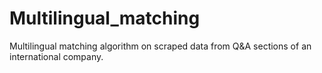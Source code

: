 # Multilingual_matching
Multilingual matching algorithm on scraped data from Q&amp;A sections of an international company.
